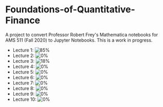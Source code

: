 # Foundations-of-Quantitative-Finance
A project to convert Professor Robert Frey's Mathematica notebooks for AMS 511 (Fall 2020) to Jupyter Notebooks. This is a work in progress. 

- Lecture 1:  ![85%](https://progress-bar.dev/85)
- Lecture 2:  ![0%](https://progress-bar.dev/0)
- Lecture 3:  ![18%](https://progress-bar.dev/18)
- Lecture 4:  ![0%](https://progress-bar.dev/0)
- Lecture 5:  ![0%](https://progress-bar.dev/0)
- Lecture 6:  ![0%](https://progress-bar.dev/0)
- Lecture 7:  ![0%](https://progress-bar.dev/0)
- Lecture 8:  ![0%](https://progress-bar.dev/0)
- Lecture 9:  ![0%](https://progress-bar.dev/0)
- Lecture 10: ![0%](https://progress-bar.dev/0)
